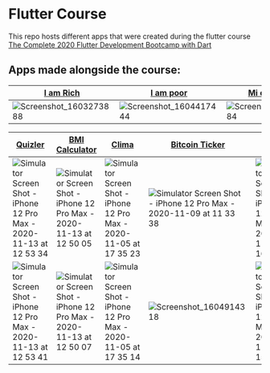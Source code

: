# Flutter Course
This repo hosts different apps that were created during the flutter course [The Complete 2020 Flutter Development Bootcamp with Dart](https://www.udemy.com/course/flutter-bootcamp-with-dart/)

## Apps made alongside the course:

| [I am Rich](https://github.com/stefaniamak/flutter_course/tree/master/i_am_rich)  | [I am poor](https://github.com/stefaniamak/flutter_course/tree/master/i_am_poor) | [Mi card flutter](https://github.com/stefaniamak/flutter_course/tree/master/mi_card_flutter) | [Rolling Dice](https://github.com/stefaniamak/flutter_course/tree/master/dicee-flutter) | [Magic 8Ball](https://github.com/stefaniamak/flutter_course/tree/master/magic-8-ball-flutter) | [Xylophone](https://github.com/stefaniamak/flutter_course/tree/master/xylophone-flutter) | [Destini](https://github.com/stefaniamak/flutter_course/tree/master/destini-challenge-starting) |
| ------------- | ------------- | ------------- | ------------- | ------------- | ------------- | ------------- |
| ![Screenshot_1603273888](https://user-images.githubusercontent.com/48293545/98004056-241e6a00-1df8-11eb-85ce-d6af99734fa2.png)  | ![Screenshot_1604417444](https://user-images.githubusercontent.com/48293545/98005960-529d4480-1dfa-11eb-96b1-96484b83ee5a.png)  | ![Screenshot_1603355384](https://user-images.githubusercontent.com/48293545/98004076-2a144b00-1df8-11eb-96df-4a8f09f98652.png) | ![Screenshot_1603365342](https://user-images.githubusercontent.com/48293545/98004081-2b457800-1df8-11eb-954d-e987ed4a958e.png) | ![Screenshot_1603368276](https://user-images.githubusercontent.com/48293545/98004083-2bde0e80-1df8-11eb-9b7a-edf45cef1197.png) | ![Screenshot_1603375830](https://user-images.githubusercontent.com/48293545/98004088-2d0f3b80-1df8-11eb-9b22-91543f873e80.png) | ![Screenshot_1604058258](https://user-images.githubusercontent.com/48293545/98004098-2e406880-1df8-11eb-98f4-b08257090271.png) |

| [Quizler](https://github.com/stefaniamak/flutter_course/tree/master/quizzler-flutter)  | [BMI Calculator](https://github.com/stefaniamak/flutter_course/tree/master/bmi-calculator-flutter) | [Clima](https://github.com/stefaniamak/flutter_course/tree/master/Clima-Flutter) | [Bitcoin Ticker](https://github.com/stefaniamak/flutter_course/tree/master/bitcoin-ticker-flutter) | [Flash Chat_](https://github.com/stefaniamak/flutter_course/tree/master/flash-chat-flutter) | [Todoey](https://github.com/stefaniamak/flutter_course/tree/master/todoey_flutter) |
| ------------- | ------------- | ------------- |  ------------- |  ------------- |  ------------- |
|  ![Simulator Screen Shot - iPhone 12 Pro Max - 2020-11-13 at 12 53 34](https://user-images.githubusercontent.com/48293545/99064936-51fd6e80-25af-11eb-9377-7a9aae0c2fe7.png) | ![Simulator Screen Shot - iPhone 12 Pro Max - 2020-11-13 at 12 50 05](https://user-images.githubusercontent.com/48293545/99064581-cedc1880-25ae-11eb-8d6f-906b7373d0de.png)  | ![Simulator Screen Shot - iPhone 12 Pro Max - 2020-11-05 at 17 35 23](https://user-images.githubusercontent.com/48293545/98261633-53b2ab00-1f8d-11eb-9043-0bd63b024100.png) | ![Simulator Screen Shot - iPhone 12 Pro Max - 2020-11-09 at 11 33 38](https://user-images.githubusercontent.com/48293545/98524223-a1762e80-227f-11eb-8e39-f2fcef8817a1.png) | ![Simulator Screen Shot - iPhone 12 Pro Max - 2020-11-11 at 16 00 06](https://user-images.githubusercontent.com/48293545/98820654-1c357a00-2437-11eb-95be-de1a03fd6ffc.png) | ![Simulator Screen Shot - iPhone 12 Pro Max - 2020-11-13 at 12 44 32](https://user-images.githubusercontent.com/48293545/99064034-11512580-25ae-11eb-955e-b040fc1f2b4e.png)|
| ![Simulator Screen Shot - iPhone 12 Pro Max - 2020-11-13 at 12 53 41](https://user-images.githubusercontent.com/48293545/99064926-4f9b1480-25af-11eb-935b-6d792b132c37.png) | ![Simulator Screen Shot - iPhone 12 Pro Max - 2020-11-13 at 12 50 07](https://user-images.githubusercontent.com/48293545/99064564-caaffb00-25ae-11eb-9217-1ec90da328a8.png) | ![Simulator Screen Shot - iPhone 12 Pro Max - 2020-11-05 at 17 35 14](https://user-images.githubusercontent.com/48293545/98261661-5ad9b900-1f8d-11eb-927f-10c14da19bd7.png) | ![Screenshot_1604914318](https://user-images.githubusercontent.com/48293545/98524262-adfa8700-227f-11eb-94ee-1ce38d6668c0.png) | ![Simulator Screen Shot - iPhone 12 Pro Max - 2020-11-11 at 15 59 46](https://user-images.githubusercontent.com/48293545/98820686-29eaff80-2437-11eb-91b6-a06cd7d31e0f.png) | ![Simulator Screen Shot - iPhone 12 Pro Max - 2020-11-13 at 12 44 20](https://user-images.githubusercontent.com/48293545/99064028-0e563500-25ae-11eb-931a-6da3dc1217c6.png) |
